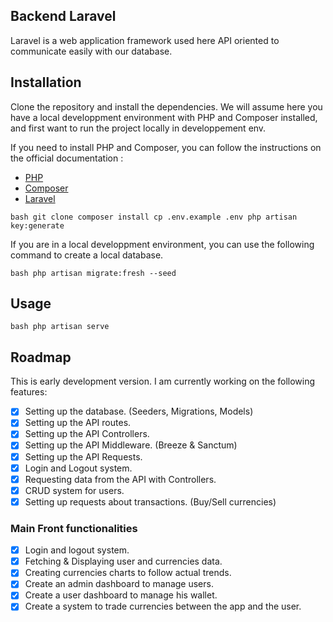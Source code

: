 ## Backend Laravel

Laravel is a web application framework used here API oriented to communicate easily with our database.

## Installation

Clone the repository and install the dependencies.
We will assume here you have a local developpment environment with PHP and Composer installed, and first want to run the project locally in developpement env.

If you need to install PHP and Composer, you can follow the instructions on the official documentation :

-   [PHP](https://www.php.net/manual/fr/install.php)
-   [Composer](https://getcomposer.org/download/)
-   [Laravel](https://laravel.com/docs/10.x/installation)

`bash
git clone
composer install
cp .env.example .env
php artisan key:generate
`

If you are in a local developpment environment, you can use the following command to create a local database.

`bash
php artisan migrate:fresh --seed
`

## Usage

`bash
php artisan serve
`

## Roadmap

This is early development version. I am currently working on the following features:

-   [x] Setting up the database. (Seeders, Migrations, Models)
-   [x] Setting up the API routes.
-   [x] Setting up the API Controllers.
-   [x] Setting up the API Middleware. (Breeze & Sanctum)
-   [x] Setting up the API Requests.
-   [x] Login and Logout system.
-   [x] Requesting data from the API with Controllers.
-   [x] CRUD system for users.
-   [x] Setting up requests about transactions. (Buy/Sell currencies)

### Main Front functionalities

-   [x] Login and logout system.
-   [x] Fetching & Displaying user and currencies data.
-   [x] Creating currencies charts to follow actual trends.
-   [x] Create an admin dashboard to manage users.
-   [x] Create a user dashboard to manage his wallet.
-   [x] Create a system to trade currencies between the app and the user.
